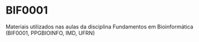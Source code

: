 # BIF0001
Materiais utilizados nas aulas da disciplina Fundamentos em Bioinformática (BIF0001, PPGBIOINFO, IMD, UFRN)
